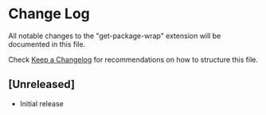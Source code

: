 # Change Log

All notable changes to the "get-package-wrap" extension will be documented in this file.

Check [Keep a Changelog](http://keepachangelog.com/) for recommendations on how to structure this file.

## [Unreleased]

- Initial release